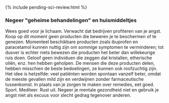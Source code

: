 
{% include pending-sci-review.html %}
 ### Negeer "geheime behandelingen" en huismiddeltjes

Wees goed voor je lichaam. Verwacht dat bedrijven profiteren van je angst. Koop op dit moment geen producten die beweren je te beschermen of te genezen. Momenteel beschikbare producten zoals ibuprofen en paracetamol kunnen nuttig zijn om sommige symptomen te verminderen; tot dusver is echter niets bewezen die producten het beter dan willekeurige ruis doen. Geloof geen individuen die zeggen dat kristallen, etherische oliën, enz. hen hebben geholpen. De mensen die deze producten delen, hebben misschien de beste bedoelingen, ze kunnen ook roofzuchtig zijn. Het idee is hetzelfde: veel patiënten worden spontaan vanzelf beter, omdat de meeste gevallen mild zijn en verdwijnen zonder farmaceutische tussenkomst. In plaats van je zorgen te maken over remedies, eet goed. Sport. Mediteer. Rust uit. Negeer je mentale gezondheid niet en gebruik je angst niet als excuus voor slecht gedrag tegenover anderen. 
